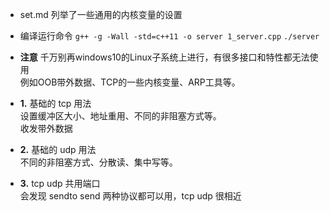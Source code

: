 * set.md 列举了一些通用的内核变量的设置

* 编译运行命令
  `g++ -g -Wall -std=c++11 -o server 1_server.cpp`
  `./server`

* **注意**
  千万别再windows10的Linux子系统上进行，有很多接口和特性都无法使用  
  例如OOB带外数据、TCP的一些内核变量、ARP工具等。

* **1.** 基础的 tcp 用法  
  设置缓冲区大小、地址重用、不同的非阻塞方式等。  
  收发带外数据  

* **2.** 基础的 udp 用法  
  不同的非阻塞方式、分散读、集中写等。

* **3.** tcp udp 共用端口   
  会发现 sendto send 两种协议都可以用，tcp udp 很相近
